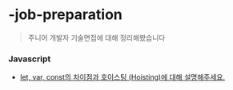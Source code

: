 # -job-preparation

> 주니어 개발자 기술면접에 대해 정리해봤습니다 

### Javascript

- [let, var, const의 차이점과 호이스팅 (Hoisting)에 대해 설명해주세요.](https://velog.io/@solimlee/%EA%B8%B0%EC%88%A0%EB%AC%B8%EC%A0%9C-%EB%A9%B4%EC%A0%91-%EB%A6%AC%EC%8A%A4%ED%8A%B8)
